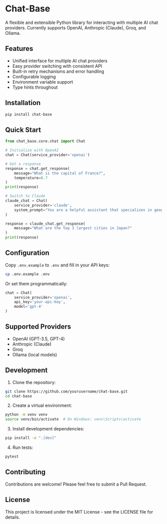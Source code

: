 # Chat-Base

A flexible and extensible Python library for interacting with multiple AI chat providers. Currently supports OpenAI, Anthropic (Claude), Groq, and Ollama.

## Features

- Unified interface for multiple AI chat providers
- Easy provider switching with consistent API
- Built-in retry mechanisms and error handling
- Configurable logging
- Environment variable support
- Type hints throughout

## Installation

```bash
pip install chat-base
```

## Quick Start

```python
from chat_base.core.chat import Chat

# Initialize with OpenAI
chat = Chat(service_provider='openai')

# Get a response
response = chat.get_response(
    message="What is the capital of France?",
    temperature=0.7
)
print(response)

# Switch to Claude
claude_chat = Chat(
    service_provider='claude',
    system_prompt="You are a helpful assistant that specializes in geography."
)

response = claude_chat.get_response(
    message="What are the top 3 largest cities in Japan?"
)
print(response)
```

## Configuration

Copy `.env.example` to `.env` and fill in your API keys:

```bash
cp .env.example .env
```

Or set them programmatically:

```python
chat = Chat(
    service_provider='openai',
    api_key='your-api-key',
    model='gpt-4'
)
```

## Supported Providers

- OpenAI (GPT-3.5, GPT-4)
- Anthropic (Claude)
- Groq
- Ollama (local models)

## Development

1. Clone the repository:
```bash
git clone https://github.com/yourusername/chat-base.git
cd chat-base
```

2. Create a virtual environment:
```bash
python -m venv venv
source venv/bin/activate  # On Windows: venv\Scripts\activate
```

3. Install development dependencies:
```bash
pip install -e ".[dev]"
```

4. Run tests:
```bash
pytest
```

## Contributing

Contributions are welcome! Please feel free to submit a Pull Request.

## License

This project is licensed under the MIT License - see the LICENSE file for details.
